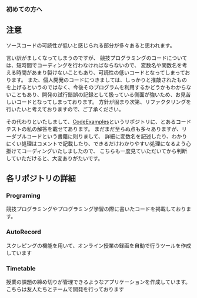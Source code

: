 ### 初めての方へ

## 注意
ソースコードの可読性が低いと感じられる部分が多々あると思われます。

言い訳がましくなってしまうのですが、
競技プログラミングのコードについては、短時間でコーディングを行わなければならないので、
変数名や関数名を考える時間があまり裂けないこともあり、可読性の低いコードとなってしまっております。
また、個人開発のコードにつきましては、しっかりと推敲されたものを上げるというのではなく、今後そのプログラムを利用するかどうかもわからないこともあり、開発の試行錯誤の記録として扱っている側面が強いため、お見苦しいコードとなってしまっております。
方針が固まり次第、リファクタリングを行いたいと考えておりますので、ご了承ください。

その代わりといたしまして、[CodeExamples](https://github.com/Takeda-Takumi/CodeExamples)というリポジトリに、とあるコードテストの私の解答を載せてあります。
まだまだ至らぬ点も多々ありますが、リーダブルコードという書籍に則りまして、
詳細に変数名を記述したり、わかりにくい処理はコメントで記載したり、できるだけわかりやすい処理になるよう心掛けてコーディングいたしましたので、
こちらも一度見ていただいてから判断していただけると、大変ありがたいです。

## 各リポジトリの詳細

### Programing
競技プログラミングやプログラミング学習の際に書いたコードを掲載しております。

### AutoRecord
スクレピングの機能を用いて、オンライン授業の録画を自動で行うツールを作成しています

### Timetable
授業の課題の締め切りが管理できるようなアプリケーションを作成しています。
こちらは友人たちとチームで開発を行っております
